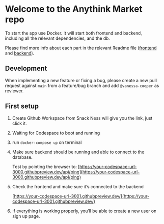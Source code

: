 # Welcome to the Anythink Market repo

To start the app use Docker. It will start both frontend and backend, including all the relevant dependencies, and the db.

Please find more info about each part in the relevant Readme file ([frontend](frontend/readme.md) and [backend](backend/README.md)).

## Development

When implementing a new feature or fixing a bug, please create a new pull request against `main` from a feature/bug branch and add `@vanessa-cooper` as reviewer.

## First setup

1. Create Github Workspace from Snack
Ness will give you the link, just click it.

2. Waiting for Codespace to boot and running

3. run `docker-compose up` on terminal

4. Make sure backend should be running and able to connect to the database.

    Test by pointing the browser to: [https://your-codespace-url-3000.githubpreview.dev/api/ping](https://your-codespace-url-3000.githubpreview.dev/api/ping)

5. Check the frontend and make sure it’s connected to the backend

    [https://your-codespace-url-3001.githubpreview.dev/](https://your-codespace-url-3001.githubpreview.dev/)

6. If everything is working properly, you’ll be able to create a new user on sign up page.

